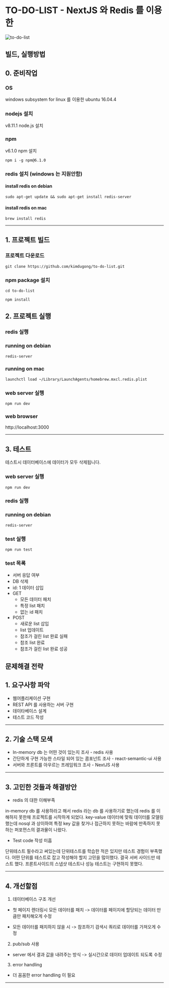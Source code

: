 # TO-DO-LIST - NextJS 와 Redis 를 이용한

![to-do-list](https://d.pr/i/n7tVFY+)

## 빌드, 실행방법

## 0. 준비작업

### OS

windows subsystem for linux 를 이용한 ubuntu 16.04.4

### nodejs 설치

v8.11.1 node.js 설치

### npm

v6.1.0 npm 설치

`npm i -g npm@6.1.0`

### redis 설치 (windows 는 지원안함)

#### install redis on debian

`sudo apt-get update && sudo apt-get install redis-server`

#### install redis on mac

`brew install redis`

---

## 1. 프로젝트 빌드

### 프로젝트 다운로드

`git clone https://github.com/kimdugong/to-do-list.git`

### npm package 설치

`cd to-do-list`

`npm install`

## 2. 프로젝트 실행

### redis 실행

### running on debian

`redis-server`

### running on mac

`launchctl load ~/Library/LaunchAgents/homebrew.mxcl.redis.plist`

### web server 실행

`npm run dev`

### web browser

http://localhost:3000

---

## 3. 테스트

테스트시 데이터베이스에 데이터가 모두 삭제됩니다.

### web server 실행

`npm run dev`

### redis 실행

### running on debian

`redis-server`

### test 실행

`npm run test`

### test 목록

- 서버 응답 여부
- DB 삭제
- id: 1 데이터 삽입
- GET
  - 모든 데이터 패치
  - 특정 list 패치
  - 없는 id 패치
- POST
  - 새로운 list 삽입
  - list 업데이트
  - 참조가 걸린 list 완료 실패
  - 참조 list 완료
  - 참조가 걸린 list 완료 성공

## 문제해결 전략

## 1. 요구사항 파악

- 웹어플리케이션 구현
- REST API 를 사용하는 서버 구현
- 데이타베이스 설계
- 테스트 코드 작성

---

## 2. 기술 스택 모색

- In-memory db 는 어떤 것이 있는지 조사 - redis 사용
- 간단하게 구현 가능한 스타일 되어 있는 콤포넌트 조사 - react-semantic-ui 사용
- 서버와 프론트를 아우르는 프레임워크 조사 - NextJS 사용

---

## 3. 고민한 것들과 해결방안

- redis 의 대한 이해부족

in-memory db 를 사용하라고 해서 redis 라는 db 를 사용하기로 했는데 redis 를 이해하지 못한채 프로젝트를 시작하게 되었다. key-value 데이터에 맞춰 데이터를 모델링했는데 nosql 과 상이하여 특정 key 값을 찾거나 접근하지 못하는 바람에 만족하지 못하는 퍼포먼스의 결과물이 나왔다.

- Test code 작성 미흡

단위테스트 필수라고 써있는데 단위테스트를 학습한 적은 있지만 테스트 경험이 부족했다. 어떤 단위를 테스트로 잡고 작성해야 할지 고민을 많이했다. 결국 서버 사이드만 테스트 했다. 프론트사이드의 스냅샷 테스트나 성능 테스트는 구현하지 못했다.

---

## 4. 개선할점

1. 데이터베이스 구조 개선

- 첫 페이지 렌더링시 모든 데이터를 패치 -> 데이터를 페이지에 할당되는 데이터 만큼만 패치해오게 수정

- 모든 데이터를 패치하지 않을 시 -> 참조하기 검색시 쿼리로 데이터를 가져오게 수정

2. pub/sub 사용

- server 에서 결과 값을 내려주는 방식 -> 실시간으로 데이터 업데이트 되도록 수정

3. error handling

- 더 꼼꼼한 error handling 이 필요

---
